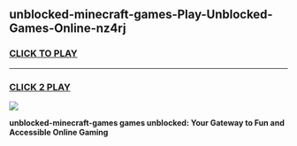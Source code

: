 
## unblocked-minecraft-games-Play-Unblocked-Games-Online-nz4rj
<h3>
<a href="https://premium76.site?title=unblocked-minecraft-games&ref=25A">CLICK TO PLAY</a></h3>
<hr>

<h3>
<a href="https://premium76.site?title=unblocked-minecraft-games&ref=25A">CLICK 2 PLAY</a>
  
</h3>

<a href="https://premium76.site?title=unblocked-minecraft-games&ref=25A"><img src="https://clearcache.store/games.png"></a>


**unblocked-minecraft-games games unblocked: Your Gateway to Fun and Accessible Online Gaming**
